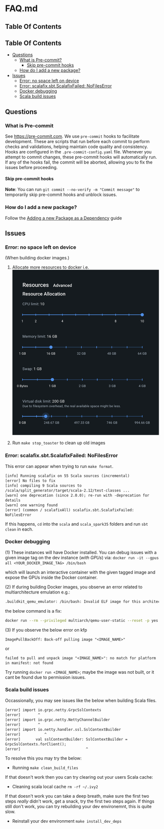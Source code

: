 # FAQ.md

## Table Of Contents

## Table Of Contents

- [Questions](#questions)
  - [What is Pre-commit?](#what-is-pre-commit)
    - [Skip pre-commit hooks](#skip-pre-commit-hooks)
  - [How do I add a new package?](#how-do-i-add-a-new-package)
- [Issues](#issues)
  - [Error: no space left on device](#error-no-space-left-on-device)
  - [Error: scalafix.sbt.ScalafixFailed: NoFilesError](#error-scalafixsbtscalafixfailed-nofileserror)
  - [Docker debugging](#docker-debugging)
  - [Scala build issues](#scala-build-issues)

## Questions

### What is Pre-commit

See https://pre-commit.com. We use `pre-commit` hooks to facilitate development. These are scripts that run before each
commit to perform checks and validations, helping maintain code quality and consistency. Hooks are
configured in the `.pre-commit-config.yaml` file. Whenever you attempt to commit changes, these pre-commit hooks will
automatically run. If any of the hooks fail, the commit will be aborted, allowing you to fix the issues before
proceeding.

#### Skip pre-commit hooks

**Note**: You can run `git commit --no-verify -m "Commit message"` to temporarily skip pre-commit hooks and unblock
issues.

### How do I add a new package?

Follow the [Adding a new Package as a Dependency](./adding_new_package.md) guide

## Issues

### Error: no space left on device

(When building docker images.)

1. Allocate more resources to docker i.e. <img width="550" alt="" src="../../assets/images/docker-allocate-more.png">

2. Run `make stop_toaster` to clean up old images

### Error: scalafix.sbt.ScalafixFailed: NoFilesError

This error can appear when trying to run `make format`.

```
[info] Running scalafix on 55 Scala sources (incremental)
[error] No files to fix
[info] compiling 9 Scala sources to /scala/split_generator/target/scala-2.12/test-classes ...
[warn] one deprecation (since 2.0.0); re-run with -deprecation for details
[warn] one warning found
[error] (common / scalafixAll) scalafix.sbt.ScalafixFailed: NoFilesError
```

If this happens, `cd` into the `scala` and `scala_spark35` folders and run `sbt clean` in each.

### Docker debugging

(1) These instances will have Docker installed. You can debug issues with a given image tag on the dev instance (*with
GPUs*) via: `docker run -it --gpus all <YOUR_DOCKER_IMAGE_TAG> /bin/bash`

which will launch an interactive container with the given tagged image and expose the GPUs inside the Docker container.

(2) If during building Docker images, you observe an error related to multiarchitecture emulation e.g.:

```bash
.buildkit_qemu_emulator: /bin/bash: Invalid ELF image for this architecture
```

the below command is a fix:

```bash
docker run --rm --privileged multiarch/qemu-user-static --reset -p yes
```

(3) If you observe the below error on kfp

```
ImagePullBackOff: Back-off pulling image "<IMAGE_NAME>"
```

or

```
failed to pull and unpack image "<IMAGE_NAME>": no match for platform in manifest: not found
```

Try running `docker run <IMAGE_NAME>`; maybe the image was not built, or it cant be found due to permission issues.

### Scala build issues

Occassionally, you may see issues like the below when building Scala files.

```
[error] import io.grpc.netty.GrpcSslContexts
[error]        ^
[error] import io.grpc.netty.NettyChannelBuilder
[error]        ^
[error] import io.netty.handler.ssl.SslContextBuilder
[error]           ^
[error]       val sslContextBuilder: SslContextBuilder = GrpcSslContexts.forClient();
[error]                              ^
```

To resolve this you may try the below:

- Running `make clean_build_files`

If that doesn't work then you can try clearing out your users Scala cache:

- Cleaning scala local cache `rm -rf ~/.ivy2`

If that doesn't work you can take a deep breath, make sure the first two steps *really* didn't work, get a snack, try
the first two steps again. If things still don't work, you can try rebuilding your dev environemnt, this is quite slow.

- Reinstall your dev environment `make install_dev_deps`
